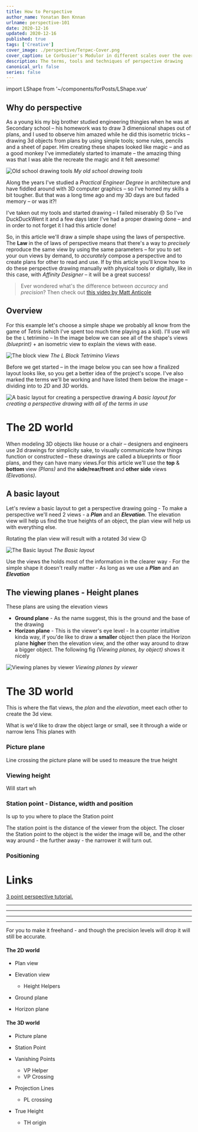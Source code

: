 ```yaml
---
title: How to Perspective
author_name: Yonatan Ben Knnan
urlname: perspective-101
date: 2020-12-16
updated: 2020-12-16
published: true
tags: ['Creative']
cover_image: ./perspective/Тетрис-Cover.png
cover_caption: Le Corbusier's Modulor in different scales over the over 
description: The terms, tools and techniques of perspective drawing
canonical_url: false
series: false
---
```

import LShape from '~/components/forPosts/LShape.vue'

<LShape :show-comp-pres="true" />

## Why do perspective

As a young kis my big brother studied engineering thingies when he was at Secondary school – his homework was to draw 3 dimensional shapes out of plans, and I used to observe him amazed while he did this isometric tricks – drawing 3d objects from plans by using simple tools; some rules, pencils and a sheet of paper. Him creating these shapes looked like magic – and as a good monkey I've immediately started to imamate – the amazing thing was that I was able the recreate the magic and it felt awesome!


<LShape :show-comp-scale="true" />

![Old school drawing tools](./perspective/Screen_Shot_2020-08-03_at_7.24.57_PM.png)
*My old school drawing tools*

Along the years I've studied a *Practical Engineer Degree* in architecture and have fiddled around with 3D computer graphics – so I've homed my skills a bit tougher. But that was a long time ago and my 3D days are but faded memory – or was it?! 

I've taken out my tools and started drawing – I failed miserably 😞 So I've DuckDuckWent it and a few days later I've had a proper drawing done – and in order to not forget it I had this article done!

So, in this article we'll draw a simple shape using the laws of perspective. The **Law** in the of laws of perspective means that there's a way to *precisely* reproduce the same view by using the same parameters – for you to set your oun views by demand, to *accurately* compose a perspective and to create plans for other to read and use. If by this article you'll know how to do these perspective drawing manually with physical tools or digitally, like in this case, with *Affinity Designer* – it will be a great success!

> Ever wondered what's the difference between *accuracy* and *precision*? Then check out [this video by Matt Anticole](https://youtu.be/hRAFPdDppzs)


<LShape :show-comp-rot-y="true" />

## Overview

For this example let's choose a simple shape we probably all know from the game of *Tetris* (which I've spent too much time playing as a kid). I'll use will be the `L` tetrimino – In the image below we can see all of the shape's views *(blueprint)* + an isometric view to explain the views with ease.  

![The block view](./perspective/L_block_views.png)
*The L Block Tetrimino Views*

Before we get started – in the image below you can see how a finalized layout looks like, so you get a better idea of the project's scope. I've also marked the terms we'll be working and have listed them below the image – dividing into to *2D* and *3D* worlds.

![A basic layout for creating a perspective drawing](./perspective/The_terms.jpg) *A basic layout for creating a perspective drawing with all of the terms in use*

# The 2D world

When modeling 3D objects like house or a chair – designers and engineers use 2d drawings for simplicity sake, to visually communicate how things function or constructed – these drawings are called a blueprints or floor plans, and they can have many views.For this article we'll use the **top** & **bottom** view *(Plans)* and the **side/rear/front** and **other side** views *(Elevations)*. 

## A basic layout

Let's review a basic layout to get a perspective drawing going -  To make a perspective we'll need 2 views - a ***Plan*** and an ***Elevation***. The elevation view will help us find the true heights of an object, the plan view will help us with everything else.

Rotating the plan view will result with a rotated 3d view 😉

![The Basic layout](./perspective/Basic_layout.jpg)
*The Basic layout*

Use the views the holds most of the information in the clearer way - For the simple shape it doesn't really matter - As long as we use a ***Plan*** and an ***Elevation***

## The viewing planes - Height planes

These plans are using the elevation views

- **Ground plane** - As the name suggest, this is the ground and the base of the drawing
- **Horizon plane** - This is the viewer's eye level - In a counter intuitive kinda way, if you'de like to draw a **smaller** object then place the Horizon plane **higher** then the elevation view, and the other way around to draw a bigger object. The following fig *(Viewing planes, by object)* shows it nicely

![Viewing planes by viewer](./perspective/Viewing_planes_by_viewer.jpg)
*Viewing planes by viewer*

# The 3D world

This is where the flat views, the *plan* and the *elevation*, meet each other to create the 3d view. 

What is we'd like to draw the object large or small, see it through a wide or narrow lens This planes with 

### Picture plane

Line crossing the picture plane will be used to measure the true height

### Viewing height

Will start wh

<LShape :show-comp-axle-y="true" />

### Station point - Distance, width and position

Is up to you where to place the Station point 

The station point is the distance of the viewer from the object. The closer the Station point to the object is the wider the image will be, and the other way around - the further away - the narrower it will turn out.

### Positioning

# Links

[3 point perspective tutorial.](http://www.automotiveillustrations.com/tutorials/drawing-3-point-perspective.html)
  

---
---
---
---

For you to make it freehand - and though the precision levels will drop it will still be accurate.

#### The 2D world

- Plan view
- Elevation view
  
    - Height Helpers

- Ground plane
- Horizon plane

#### The 3D world

- Picture plane
- Station Point
- Vanishing Points
  
    - VP Helper
    - VP Crossing

- Projection Lines
  
    - PL crossing

- True Height
  
    - TH origin
